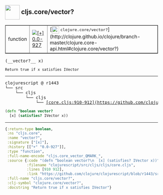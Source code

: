 ## <img width="48px" valign="middle" src="http://i.imgur.com/Hi20huC.png"> cljs.core/vector?

 <table border="1">
<tr>
<td>function</td>
<td><a href="https://github.com/cljsinfo/api-refs/tree/0.0-927"><img valign="middle" alt="[+] 0.0-927" src="https://img.shields.io/badge/+-0.0--927-lightgrey.svg"></a> </td>
<td>
[<img height="24px" valign="middle" src="http://i.imgur.com/1GjPKvB.png"> <samp>clojure.core/vector?</samp>](http://clojure.github.io/clojure/branch-master/clojure.core-api.html#clojure.core/vector?)
</td>
</tr>
</table>

 <samp>
(__vector?__ x)<br>
</samp>

```
Return true if x satisfies IVector
```

---

 <pre>
clojurescript @ r1443
└── src
    └── cljs
        └── cljs
            └── <ins>[core.cljs:910-912](https://github.com/clojure/clojurescript/blob/r1443/src/cljs/cljs/core.cljs#L910-L912)</ins>
</pre>

```clj
(defn ^boolean vector?
  [x] (satisfies? IVector x))
```


---

```clj
{:return-type boolean,
 :ns "cljs.core",
 :name "vector?",
 :signature ["[x]"],
 :history [["+" "0.0-927"]],
 :type "function",
 :full-name-encode "cljs.core_vector_QMARK_",
 :source {:code "(defn ^boolean vector?\n  [x] (satisfies? IVector x))",
          :filename "clojurescript/src/cljs/cljs/core.cljs",
          :lines [910 912],
          :link "https://github.com/clojure/clojurescript/blob/r1443/src/cljs/cljs/core.cljs#L910-L912"},
 :full-name "cljs.core/vector?",
 :clj-symbol "clojure.core/vector?",
 :docstring "Return true if x satisfies IVector"}

```
